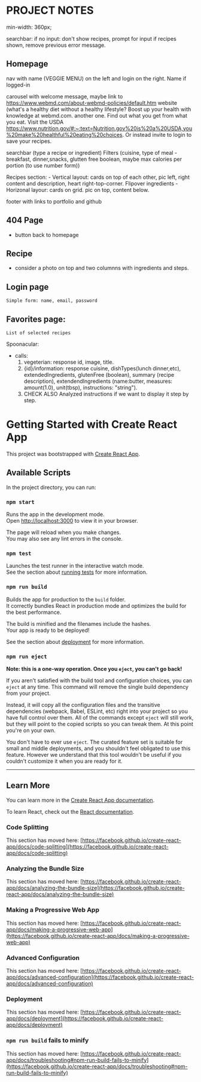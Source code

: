 # PROJECT NOTES

min-width: 360px;

searchbar: if no input: don't show recipes, prompt for input
if recipes shown, remove previous error message.

## Homepage

nav with name (VEGGIE MENU) on the left and login on the right. Name if logged-in

carousel with welcome message, maybe link to https://www.webmd.com/about-webmd-policies/default.htm website (what's a healthy diet without a healthy lifestyle? Boost up your health with knowledge at webmd.com. another one. Find out what you get from what you eat. Visit the USDA https://www.nutrition.gov/#:~:text=Nutrition.gov%20is%20a%20USDA,you%20make%20healthful%20eating%20choices. Or instead invite to login to save your recipes.

searchbar (type a recipe or ingredient)
Filters (cuisine, type of meal -breakfast, dinner,snacks, glutten free boolean, maybe max calories per portion (to use number form))

Recipes section: - Vertical layout: cards on top of each other, pic left, right content and description, heart right-top-corner. Flipover ingredients - Horizonal layour: cards on grid. pic on top, content below.

footer with links to portfolio and github

## 404 Page

- button back to homepage

## Recipe

- consider a photo on top and two columnns with ingredients and steps.

## Login page

    Simple form: name, email, password

## Favorites page:

    List of selected recipes

Spoonacular:

- calls:
  1.  vegeterian: response id, image, title.
  2.  {id}/information: response cuisine, dishTypes(lunch dinner,etc), extendedIngredients, glutenFree (boolean), summary (recipe description), extendendIngredients (name:butter, measures: amount(1.0), unit(tbsp), instructions: "string").
  3.  CHECK ALSO Analyzed instructions if we want to display it step by step.

# Getting Started with Create React App

This project was bootstrapped with [Create React App](https://github.com/facebook/create-react-app).

## Available Scripts

In the project directory, you can run:

### `npm start`

Runs the app in the development mode.\
Open [http://localhost:3000](http://localhost:3000) to view it in your browser.

The page will reload when you make changes.\
You may also see any lint errors in the console.

### `npm test`

Launches the test runner in the interactive watch mode.\
See the section about [running tests](https://facebook.github.io/create-react-app/docs/running-tests) for more information.

### `npm run build`

Builds the app for production to the `build` folder.\
It correctly bundles React in production mode and optimizes the build for the best performance.

The build is minified and the filenames include the hashes.\
Your app is ready to be deployed!

See the section about [deployment](https://facebook.github.io/create-react-app/docs/deployment) for more information.

### `npm run eject`

**Note: this is a one-way operation. Once you `eject`, you can't go back!**

If you aren't satisfied with the build tool and configuration choices, you can `eject` at any time. This command will remove the single build dependency from your project.

Instead, it will copy all the configuration files and the transitive dependencies (webpack, Babel, ESLint, etc) right into your project so you have full control over them. All of the commands except `eject` will still work, but they will point to the copied scripts so you can tweak them. At this point you're on your own.

You don't have to ever use `eject`. The curated feature set is suitable for small and middle deployments, and you shouldn't feel obligated to use this feature. However we understand that this tool wouldn't be useful if you couldn't customize it when you are ready for it.

---

## Learn More

You can learn more in the [Create React App documentation](https://facebook.github.io/create-react-app/docs/getting-started).

To learn React, check out the [React documentation](https://reactjs.org/).

### Code Splitting

This section has moved here: [https://facebook.github.io/create-react-app/docs/code-splitting](https://facebook.github.io/create-react-app/docs/code-splitting)

### Analyzing the Bundle Size

This section has moved here: [https://facebook.github.io/create-react-app/docs/analyzing-the-bundle-size](https://facebook.github.io/create-react-app/docs/analyzing-the-bundle-size)

### Making a Progressive Web App

This section has moved here: [https://facebook.github.io/create-react-app/docs/making-a-progressive-web-app](https://facebook.github.io/create-react-app/docs/making-a-progressive-web-app)

### Advanced Configuration

This section has moved here: [https://facebook.github.io/create-react-app/docs/advanced-configuration](https://facebook.github.io/create-react-app/docs/advanced-configuration)

### Deployment

This section has moved here: [https://facebook.github.io/create-react-app/docs/deployment](https://facebook.github.io/create-react-app/docs/deployment)

### `npm run build` fails to minify

This section has moved here: [https://facebook.github.io/create-react-app/docs/troubleshooting#npm-run-build-fails-to-minify](https://facebook.github.io/create-react-app/docs/troubleshooting#npm-run-build-fails-to-minify)
